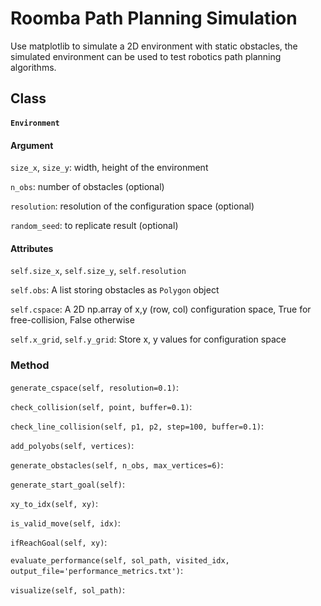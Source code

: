 # Roomba Path Planning Simulation
Use matplotlib to simulate a 2D environment with static obstacles, the simulated environment can be used to test robotics path planning algorithms.

## Class
#### `Environment`
#### Argument
`size_x`, `size_y`: width, height of the environment

`n_obs`: number of obstacles (optional)

`resolution`: resolution of the configuration space (optional)

`random_seed`: to replicate result (optional)
#### Attributes
`self.size_x`, `self.size_y`, `self.resolution`

`self.obs`: A list storing obstacles as `Polygon` object

`self.cspace`: A 2D np.array of x,y (row, col) configuration space, True for free-collision, False otherwise

`self.x_grid`, `self.y_grid`: Store x, y values for configuration space
### Method
`generate_cspace(self, resolution=0.1)`:

`check_collision(self, point, buffer=0.1)`:

`check_line_collision(self, p1, p2, step=100, buffer=0.1)`:

`add_polyobs(self, vertices)`:

`generate_obstacles(self, n_obs, max_vertices=6)`:

`generate_start_goal(self)`:

`xy_to_idx(self, xy)`:

`is_valid_move(self, idx)`:

`ifReachGoal(self, xy)`:

`evaluate_performance(self, sol_path, visited_idx, output_file='performance_metrics.txt')`:

`visualize(self, sol_path)`: 



